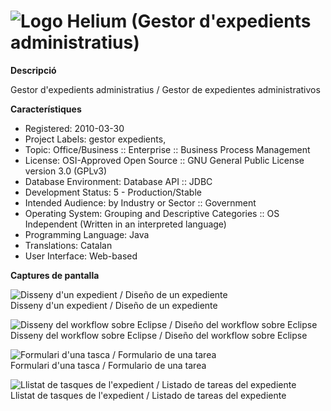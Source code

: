 # ![Logo](https://raw.githubusercontent.com/GovernIB/helium/binaris/projectinfo_Attachments/icon.jpg) Helium (Gestor d'expedients administratius)


**Descripció**

Gestor d'expedients administratius / Gestor de expedientes administrativos


**Característiques**

* Registered: 2010-03-30
* Project Labels: gestor expedients,
* Topic: Office/Business :: Enterprise :: Business Process Management
* License: OSI-Approved Open Source :: GNU General Public License version 3.0 (GPLv3)
* Database Environment: Database API :: JDBC
* Development Status: 5 - Production/Stable
* Intended Audience: by Industry or Sector :: Government
* Operating System: Grouping and Descriptive Categories :: OS Independent (Written in an interpreted language)
* Programming Language: Java
* Translations: Catalan
* User Interface: Web-based


**Captures de pantalla**

![Disseny d'un expedient / Diseño de un expediente](https://raw.githubusercontent.com/GovernIB/helium/binaris/projectinfo_Attachments/screenshots/313771.jpg)<br/>
Disseny d'un expedient / Diseño de un expediente


![Disseny del workflow sobre Eclipse / Diseño del workflow sobre Eclipse](https://raw.githubusercontent.com/GovernIB/helium/binaris/projectinfo_Attachments/screenshots/313773.jpg)<br/>
Disseny del workflow sobre Eclipse / Diseño del workflow sobre Eclipse


![Formulari d'una tasca / Formulario de una tarea](https://raw.githubusercontent.com/GovernIB/helium/binaris/projectinfo_Attachments/screenshots/313769.jpg)<br/>
Formulari d'una tasca / Formulario de una tarea


![Llistat de tasques de l'expedient / Listado de tareas del expediente](https://raw.githubusercontent.com/GovernIB/helium/binaris/projectinfo_Attachments/screenshots/313775.jpg)<br/>
Llistat de tasques de l'expedient / Listado de tareas del expediente








